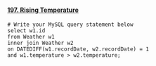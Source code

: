 #### [197. Rising Temperature](https://leetcode-cn.com/problems/rising-temperature/)

```mysql
# Write your MySQL query statement below
select w1.id
from Weather w1
inner join Weather w2
on DATEDIFF(w1.recordDate, w2.recordDate) = 1
and w1.temperature > w2.temperature;
```

